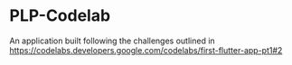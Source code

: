 # PLP-Codelab
An application built following the challenges outlined in https://codelabs.developers.google.com/codelabs/first-flutter-app-pt1#2

